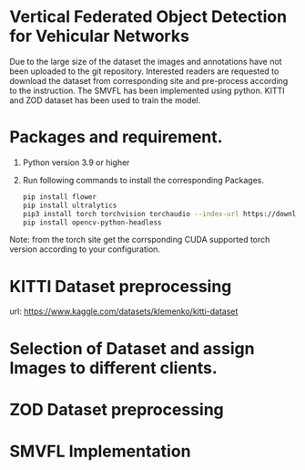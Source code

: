 # Vertical Federated Object Detection for Vehicular Networks
Due to the large size of the dataset the images and annotations have not been uploaded to the git repository. Interested readers are requested to download the dataset from corresponding site and pre-process according to the instruction. The SMVFL has been implemented using python. KITTI and ZOD dataset has been used to train the model. 
# Packages and requirement.
1. Python version 3.9 or higher
2. Run following commands to install the corresponding Packages.

   ```sh  
   pip install flower
   pip install ultralytics
   pip3 install torch torchvision torchaudio --index-url https://download.pytorch.org/whl/cu118
   pip install opencv-python-headless

Note: from the torch site get the corrsponding CUDA supported torch version according to your configuration.

# KITTI Dataset preprocessing
url: https://www.kaggle.com/datasets/klemenko/kitti-dataset

# Selection of Dataset and assign Images to different clients.
# ZOD Dataset preprocessing
# SMVFL Implementation
